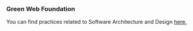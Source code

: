 ### Green Web Foundation

You can find practices related to Software Architecture and Design [here.](https://www.zotero.org/groups/4399301/green-web-syllabus/items/L3CMMK24/library)
